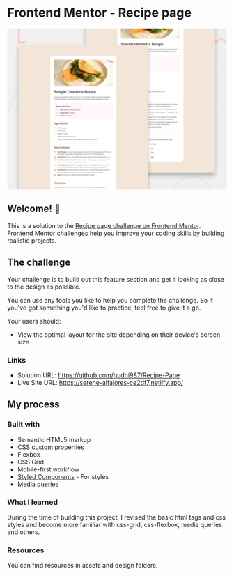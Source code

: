 # Frontend Mentor - Recipe page

![Design preview for the Recipe page coding challenge](./design/desktop-preview.jpg)

## Welcome! 👋

This is a solution to the [Recipe page challenge on Frontend Mentor](https://www.frontendmentor.io/challenges/recipe-page-KiTsR8QQKm). 
Frontend Mentor challenges help you improve your coding skills by building realistic projects. 

## The challenge

Your challenge is to build out this feature section and get it looking as close to the design as possible.

You can use any tools you like to help you complete the challenge. So if you've got something you'd like to practice, feel free to give it a go.

Your users should:

- View the optimal layout for the site depending on their device's screen size

### Links

- Solution URL: https://github.com/gudhi987/Recipe-Page
- Live Site URL: https://serene-alfajores-ce2df7.netlify.app/

## My process

### Built with

- Semantic HTML5 markup
- CSS custom properties
- Flexbox
- CSS Grid
- Mobile-first workflow
- [Styled Components](https://styled-components.com/) - For styles
- Media queries

### What I learned

During the time of building this project, I revised the basic html tags and css styles and 
become more familiar with css-grid, css-flexbox, media queries and others.


### Resources

You can find resources in assets and design folders.